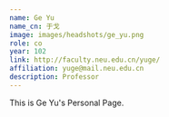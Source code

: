 ```yaml
---
name: Ge Yu
name_cn: 于戈
image: images/headshots/ge_yu.png
role: co
year: 102
link: http://faculty.neu.edu.cn/yuge/
affiliation: yuge@mail.neu.edu.cn
description: Professor
---
```


This is Ge Yu's Personal Page.